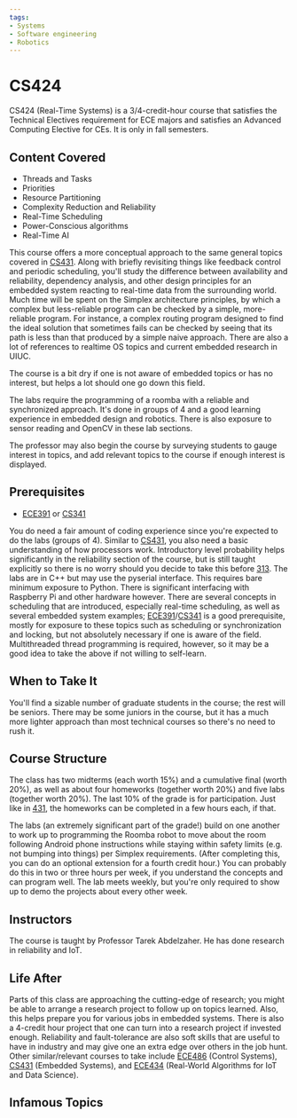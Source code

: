 ```yaml
---
tags:
- Systems
- Software engineering
- Robotics
---
```


# CS424

CS424 (Real-Time Systems) is a 3/4-credit-hour course that satisfies the Technical Electives requirement for ECE majors and satisfies an Advanced Computing Elective for CEs. It is only in fall semesters.

## Content Covered

- Threads and Tasks
- Priorities
- Resource Partitioning
- Complexity Reduction and Reliability
- Real-Time Scheduling
- Power-Conscious algorithms
- Real-Time AI

This course offers a more conceptual approach to the same general topics covered in [CS431](CS431.md). Along with briefly revisiting things like feedback control and periodic scheduling, you'll study the difference between availability and reliability, dependency analysis, and other design principles for an embedded system reacting to real-time data from the surrounding world. Much time will be spent on the Simplex architecture principles, by which a complex but less-reliable program can be checked by a simple, more-reliable program. For instance, a complex routing program designed to find the ideal solution that sometimes fails can be checked by seeing that its path is less than that produced by a simple naive approach. There are also a lot of references to realtime OS topics and current embedded research in UIUC. 

The course is a bit dry if one is not aware of embedded topics or has no interest, but helps a lot should one go down this field.

The labs require the programming of a roomba with a reliable and synchronized approach. It's done in groups of 4 and a good learning experience in embedded design and robotics. There is also exposure to sensor reading and OpenCV in these lab sections. 

The professor may also begin the course by surveying students to gauge interest in topics, and add relevant topics to the course if enough interest is displayed.

## Prerequisites

- [ECE391](../ECE%20Course%20Offerings/ECE391.md) or [CS341](CS341.md)

You do need a fair amount of coding experience since you're expected to do the labs (groups of 4). Similar to [CS431](CS431.md), you also need a basic understanding of how processors work. Introductory level probability helps significantly in the reliability section of the course, but is still taught explicitly so there is no worry should you decide to take this before [313](../ECE%20Course%20Offerings/ECE313.md). The labs are in C++ but may use the pyserial interface. This requires bare minimum exposure to Python. There is significant interfacing with Raspberry Pi and other hardware however. There are several concepts in scheduling that are introduced, especially real-time scheduling, as well as several embedded system examples; [ECE391](../ECE%20Course%20Offerings/ECE391.md)/[CS341](CS341.md) is a good prerequisite, mostly for exposure to these topics such as scheduling or synchronization and locking, but not absolutely necessary if one is aware of the field. Multithreaded thread programming is required, however, so it may be a good idea to take the above if not willing to self-learn.

## When to Take It

You'll find a sizable number of graduate students in the course; the rest will be seniors. There may be some juniors in the course, but it has a much more lighter approach than most technical courses so there's no need to rush it.

## Course Structure

The class has two midterms (each worth 15%) and a cumulative final (worth 20%), as well as about four homeworks (together worth 20%) and five labs (together worth 20%). The last 10% of the grade is for participation. Just like in [431](CS431.md), the homeworks can be completed in a few hours each, if that.

The labs (an extremely significant part of the grade!) build on one another to work up to programming the Roomba robot to move about the room following Android phone instructions while staying within safety limits (e.g. not bumping into things) per Simplex requirements. (After completing this, you can do an optional extension for a fourth credit hour.) You can probably do this in two or three hours per week, if you understand the concepts and can program well. The lab meets weekly, but you're only required to show up to demo the projects about every other week.

## Instructors

The course is taught by Professor Tarek Abdelzaher. He has done research in reliability and IoT.

[comment]: # (## Course Tips)

## Life After

Parts of this class are approaching the cutting-edge of research; you might be able to arrange a research project to follow up on topics learned. Also, this helps prepare you for various jobs in embedded systems. There is also a 4-credit hour project that one can turn into a research project if invested enough. Reliability and fault-tolerance are also soft skills that are useful to have in industry and may give one an extra edge over others in the job hunt. Other similar/relevant courses to take include [ECE486](../ECE%20Course%20Offerings/ECE486.md) (Control Systems), [CS431](CS431.md) (Embedded Systems), and [ECE434](../ECE%20Course%20Offerings/ECE434.md) (Real-World Algorithms for IoT and Data Science).

## Infamous Topics